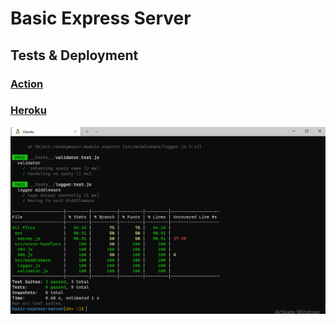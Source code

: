 # Basic Express Server

## Tests & Deployment

### [Action](https://github.com/En-ZUH/basic-express-server/actions)
### [Heroku](https://basic-express-server-enas.herokuapp.com/)

![img](test.PNG)
